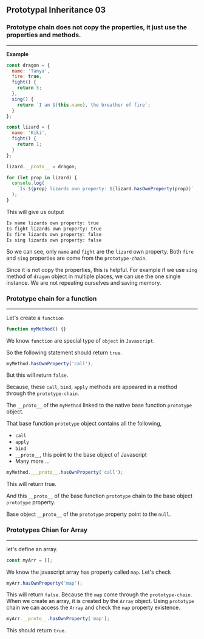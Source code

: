 ## Prototypal Inheritance 03

### Prototype chain does not copy the properties, it just use the properties and methods.

---

**Example**

```js
const dragon = {
  name: 'Tanya',
  fire: true,
  fight() {
    return 5;
  },
  sing() {
    return `I am ${this.name}, the breather of fire`;
  }
};

const lizard = {
  name: 'Kiki',
  fight() {
    return 1;
  }
};

lizard.__proto__ = dragon;

for (let prop in lizard) {
  console.log(
    `Is ${prop} lizards own property: ${lizard.hasOwnProperty(prop)}`
  );
}
```

This will give us output

```bash
Is name lizards own property: true
Is fight lizards own property: true
Is fire lizards own property: false
Is sing lizards own property: false
```

So we can see, only `name` and `fight` are the `lizard` own property. Both `fire` and `sing` properties are come from the `prototype-chain`.

Since it is not copy the properties, this is helpful. For example if we use `sing` method of `dragon` object in multiple places, we can use the one single instance. We are not repeating ourselves and saving memory.

### Prototype chain for a function

---

Let's create a `function`

```js
function myMethod() {}
```

We know `function` are special type of `object` in `Javascript`.

So the following statement should return `true`.

```js
myMethod.hasOwnProperty('call');
```

But this will return `false`.

Because, these `call`, `bind`, `apply` methods are appeared in a method through the `prototype-chain`.

The `__proto__` of the `myMethod` linked to the native base function `prototype` object.

That base function `prototype` object contains all the following,

- `call`
- `apply`
- `bind`
- `__proto__`, this point to the base object of Javascript
- Many more ...

```js
myMethod.___proto__.hasOwnProperty('call');
```

This will return true.

And this `__proto__` of the base function `prototype` chain to the base object `prototype` property.

Base object `__proto__` of the `prototype` property point to the `null`.

### Prototypes Chian for Array

---

let's define an array.

```js
const myArr = [];
```

We know the javascript array has property called `map`. Let's check

```js
myArr.hasOwnProperty('map');
```

This will return `false`. Because the `map` come through the `prototype-chain`. When we create an array, it is created by the `Array` object. Using `prototype` chain we can access the `Array` and check the `map` property existence.

```js
myArr.__proto__.hasOwnProperty('map');
```

This should return `true`.
